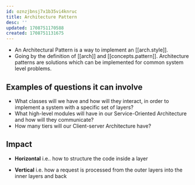 ```yaml
---
id: oznzjbnsj7x1b35vi4knruc
title: Architecture Pattern
desc: ''
updated: 1708751170588
created: 1708751131675
---
```


- An Architectural Pattern is a way to implement an [[arch.style]].
- Going by the definition of [[arch]] and [[concepts.pattern]]. Architecture patterns are solutions which can be implemented for common system level problems.

## Examples of questions it can involve

- What classes will we have and how will they interact, in order to implement a system with a specific set of layers?
- What high-level modules will have in our Service-Oriented Architecture and how will they communicate?
- How many tiers will our Client-server Architecture have?

## Impact

- **Horizontal**
    i.e.. how to structure the code inside a layer

- **Vertical**
    i.e. how a request is processed from the outer layers into the inner layers and back
